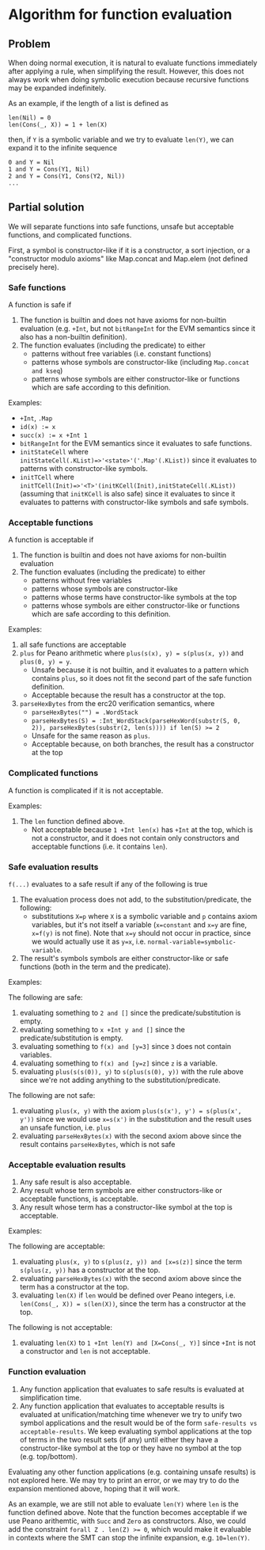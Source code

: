 Algorithm for function evaluation
=================================

Problem
-------

When doing normal execution, it is natural to evaluate functions immediately
after applying a rule, when simplifying the result. However, this does not
always work when doing symbolic execution because recursive functions may
be expanded indefinitely.

As an example, if the length of a list is defined as

```
len(Nil) = 0
len(Cons(_, X)) = 1 + len(X)
```

then, if `Y` is a symbolic variable and we try to evaluate `len(Y)`, we can
expand it to the infinite sequence

```
0 and Y = Nil
1 and Y = Cons(Y1, Nil)
2 and Y = Cons(Y1, Cons(Y2, Nil))
...
```

Partial solution
----------------

We will separate functions into safe functions, unsafe but acceptable functions,
and complicated functions.

First, a symbol is constructor-like if it is a constructor, a sort injection,
or a "constructor modulo axioms" like Map.concat and Map.elem
(not defined precisely here).

### Safe functions

A function is safe if

1. The function is builtin and does not have axioms for non-builtin evaluation
   (e.g. `+Int`, but not `bitRangeInt` for the EVM semantics since it also has a
   non-builtin definition).
1. The function evaluates (including the predicate) to either
    * patterns without free variables (i.e. constant functions)
    * patterns whose symbols are constructor-like
      (including `Map.concat and kseq`)
    * patterns whose symbols are either constructor-like or functions which
      are safe according to this definition.

Examples:
* `+Int`, `.Map`
* `id(x) := x`
* `succ(x) := x +Int 1`
* `bitRangeInt` for the EVM semantics since it evaluates to safe functions.
* `initStateCell` where `initStateCell(.KList)=>'<state>'('.Map'(.KList))`
  since it evaluates to patterns with constructor-like symbols.
* `initTCell` where
  `initTCell(Init)=>'<T>'(initKCell(Init),initStateCell(.KList))`
  (assuming that `initKCell` is also safe) since it evaluates to
  since it evaluates to patterns with constructor-like symbols and safe
  symbols.

### Acceptable functions

A function is acceptable if
1. The function is builtin and does not have axioms for non-builtin evaluation
1. The function evaluates (including the predicate) to either
    * patterns without free variables
    * patterns whose symbols are constructor-like
    * patterns whose terms have constructor-like symbols at the top
    * patterns whose symbols are either constructor-like or functions which
      are safe according to this definition.

Examples:
1. all safe functions are acceptable
1. `plus` for Peano arithmetic where `plus(s(x), y) = s(plus(x, y))` and
  `plus(0, y) = y`.
    * Unsafe because it is not builtin, and it evaluates to a pattern
      which contains `plus`, so it does not fit the second part of the
      safe function definition.
    * Acceptable because the result has a constructor at the top.
1. `parseHexBytes` from the erc20 verification semantics, where
    * `parseHexBytes("") = .WordStack`
    * `parseHexBytes(S) = :Int_WordStack(parseHexWord(substr(S, 0, 2)), parseHexBytes(substr(2, len(s)))) if len(S) >= 2`
    * Unsafe for the same reason as `plus`.
    * Acceptable because, on both branches, the result has a constructor at the
      top

### Complicated functions

A function is complicated if it is not acceptable.

Examples:
1. The `len` function defined above.
    * Not acceptable because `1 +Int len(x)` has `+Int` at the top, which
      is not a constructor, and it does not contain only
      constructors and acceptable functions (i.e. it contains `len`).


### Safe evaluation results

`f(...)` evaluates to a safe result if any of the following is true
1. The evaluation process does not add, to the
   substitution/predicate, the following:
    * substitutions `X=p` where `X` is a symbolic variable
      and `p` contains axiom variables, but it's
      not itself a variable
      (`x=constant` and `x=y` are fine, `x=f(y)` is not fine). Note that
      `x=y` should not occur in practice, since we would actually use it as
      `y=x`, i.e. `normal-variable=symbolic-variable`.
1. The result's symbols symbols are either constructor-like or safe functions
   (both in the term and the predicate).

Examples:

The following are safe:
1. evaluating something to `2 and []`
   since the predicate/substitution is empty.
1. evaluating something to `x +Int y and []`
   since the predicate/substitution is empty.
1. evaluating something to `f(x) and [y=3]`
   since `3` does not contain variables.
1. evaluating something to `f(x) and [y=z]`
   since `z` is a variable.
1. evaluating `plus(s(s(0)), y)` to `s(plus(s(0), y))` with the rule above
   since we're not adding anything to the substitution/predicate.

The following are not safe:
1. evaluating `plus(x, y)` with the axiom
   `plus(s(x'), y') = s(plus(x', y'))`
   since we would use `x=s(x')` in the substitution and the result uses
   an unsafe function, i.e. `plus`
1. evaluating `parseHexBytes(x)` with the second axiom above since
   the result contains `parseHexBytes`, which is not safe

### Acceptable evaluation results

1. Any safe result is also acceptable.
1. Any result whose term symbols are either constructors-like or
   acceptable functions, is acceptable.
1. Any result whose term has a constructor-like symbol at the top is acceptable.

Examples:

The following are acceptable:
1. evaluating `plus(x, y)` to `s(plus(z, y)) and [x=s(z)]`
   since the term `s(plus(z, y))` has a constructor at the top.
1. evaluating `parseHexBytes(x)` with the second axiom above
   since the term has a constructor at the top.
1. evaluating `len(X)` if `len` would be defined over Peano integers,
   i.e. `len(Cons(_, X)) = s(len(X))`,
   since the term has a constructor at the top.

The following is not acceptable:
1. evaluating `len(X)` to `1 +Int len(Y) and [X=Cons(_, Y)]` since `+Int`
   is not a constructor and `len` is not acceptable.

### Function evaluation

1. Any function application that evaluates to safe results is evaluated at
   simplification time.
1. Any function application that evaluates to acceptable results is
   evaluated at unification/matching time whenever we try to unify
   two symbol applications and the result would be of the form
   `safe-results vs acceptable-results`. We keep evaluating symbol applications
   at the top of terms in the two result sets (if any) until either they
   have a constructor-like symbol at the top or they have no symbol at the top
   (e.g. top/bottom).

Evaluating any other function applications (e.g. containing unsafe results)
is not explored here. We may try to print an error, or we may try to do the
expansion mentioned above, hoping that it will work.

As an example, we are still not able to evaluate `len(Y)` where `len`
is the function defined above. Note that the function becomes acceptable
if we use Peano arithemtic, with `Succ` and `Zero` as constructors. Also,
we could add the constraint `forall Z . len(Z) >= 0`, which would make it
evaluable in contexts where the SMT can stop the infinite expansion,
e.g. `10=len(Y)`.
